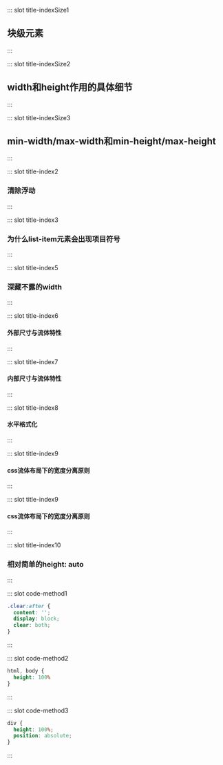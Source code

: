 ::: slot title-indexSize1
## 块级元素
:::

::: slot title-indexSize2
## width和height作用的具体细节
:::

::: slot title-indexSize3
## min-width/max-width和min-height/max-height
:::

::: slot title-index2
### 清除浮动
:::


::: slot title-index3
### 为什么list-item元素会出现项目符号
:::



::: slot title-index5
### 深藏不露的width
:::


::: slot title-index6
#### 外部尺寸与流体特性
:::

::: slot title-index7
#### 内部尺寸与流体特性
:::

::: slot title-index8
#### 水平格式化
:::

::: slot title-index9
#### css流体布局下的宽度分离原则
:::

::: slot title-index9
#### css流体布局下的宽度分离原则
:::

::: slot title-index10
### 相对简单的height: auto
:::

::: slot code-method1
```css
.clear:after {
  content: '';
  display: block;
  clear: both;
}
```
:::

::: slot code-method2
```css
html, body {
  height: 100%
}
```
:::

::: slot code-method3
```css
div {
  height: 100%;
  position: absolute;
}
```
:::

<css-css/>